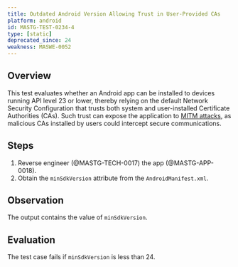 ```yaml
---
title: Outdated Android Version Allowing Trust in User-Provided CAs
platform: android
id: MASTG-TEST-0234-4
type: [static]
deprecated_since: 24
weakness: MASWE-0052
---
```


## Overview

This test evaluates whether an Android app can be installed to devices running API level 23 or lower, thereby relying on the default Network Security Configuration that trusts both system and user-installed Certificate Authorities (CAs). Such trust can expose the application to [MITM attacks](../../../Document/0x04f-Testing-Network-Communication.md#intercepting-network-traffic-through-mitm), as malicious CAs installed by users could intercept secure communications.

## Steps

1. Reverse engineer (@MASTG-TECH-0017) the app (@MASTG-APP-0018).
1. Obtain the `minSdkVersion` attribute from the `AndroidManifest.xml`.

## Observation

The output contains the value of `minSdkVersion`.

## Evaluation

The test case fails if `minSdkVersion` is less than 24.
